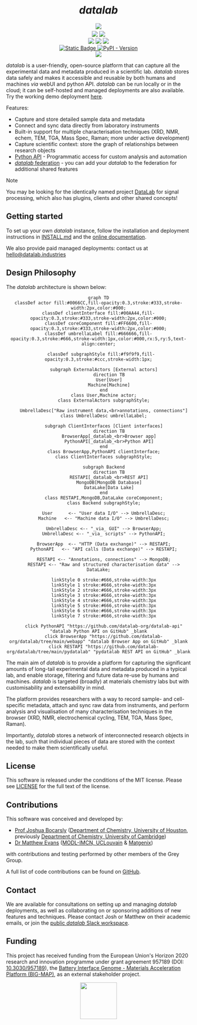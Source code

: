 # <div align="center"><i>datalab</i></div>

<div align="center" style="padding-bottom: 5px">
<a href="https://demo.datalab-org.io"><img src="https://img.shields.io/badge/try_it_out!-public_demo_server-orange?logo=firefox"></a>
</div>

<div align="center">
<a href="https://github.com/datalab-org/datalab/releases"><img src="https://badgen.net/github/release/datalab-org/datalab?icon=github&color=blue"></a>
<a href="https://github.com/datalab-org/datalab#MIT-1-ov-file"><img src="https://badgen.net/github/license/datalab-org/datalab?icon=license&color=purple"></a>
</div>

<div align="center">
<a href="https://github.com/datalab-org/datalab/actions/workflows/ci.yml"><img src="https://img.shields.io/github/actions/workflow/status/datalab-org/datalab/ci.yml?logo=github"></a>
<a href="https://cloud.cypress.io/projects/4kqx5i/runs"><img src="https://img.shields.io/endpoint?url=https://cloud.cypress.io/badge/simple/4kqx5i/main&style=flat&logo=cypress"></a>
<a href="https://the-datalab.readthedocs.io/en/latest/?badge=latest"><img src="https://img.shields.io/readthedocs/the-datalab?logo=readthedocs"></a>
</div>

<div align="center">
<a href="https://github.com/datalab-org/datalab-ansible-terraform">
  <img alt="Static Badge" src="https://img.shields.io/badge/Ansible-playbook-white?logo=ansible">
</a>
<a href="https://pypi.org/project/datalab-api">
  <img alt="PyPI - Version" src="https://img.shields.io/pypi/v/datalab-api?logo=pypi&label=Python%20API">
</a>
</div>

<div align="center">
<a href="https://join.slack.com/t/datalab-world/shared_invite/zt-2h58ev3pc-VV496~5je~QoT2TgFIwn4g"><img src="https://img.shields.io/badge/Slack-chat_with_us-yellow?logo=slack"></a>
</div>

_datalab_ is a user-friendly, open-source platform that can capture all the experimental data and metadata produced in a scientific lab. _datalab_ stores data safely and makes it accessible and reusable by both humans and machines _via_ webUI and python API. _datalab_ can be run locally or in the cloud; it can be self-hosted and managed deployments are also available. Try the working demo deployment [here](https://demo.datalab-org.io/).

Features:
* Capture and store detailed sample data and metadata
* Connect and sync data directly from laboratory instruments
* Built-in support for multiple characterisation techniques (XRD, NMR, echem, TEM, TGA, Mass Spec, Raman; more under active development)
* Capture scientific context: store the graph of relationships between research objects
* [Python API](https://github.com/datalab-org/datalab-api) - Programmatic access for custom analysis and automation
* [_datalab_ federation](https://github.com/datalab-org/datalab-federation) - you can add your _datalab_ to the federation for additional shared features

> [!NOTE]
> You may be looking for the identically named project [DataLab](https://datalab-platform.com) for signal processing, which also has plugins, clients and other shared concepts!

## Getting started
To set up your own _datalab_ instance, follow the installation and deployment instructions in
[INSTALL.md](./INSTALL.md) and the [online documentation](https://the-datalab.readthedocs.io).

We also provide paid managed deployments: contact us at [hello@datalab.industries](mailto:hello@datalab.industries)

## Design Philosophy
The _datalab_ architecture is shown below:

<center>

```mermaid
graph TD
classDef actor fill:#0066CC,fill-opacity:0.3,stroke:#333,stroke-width:2px,color:#000;
classDef clientInterface fill:#00AA44,fill-opacity:0.3,stroke:#333,stroke-width:2px,color:#000;
classDef coreComponent fill:#FF6600,fill-opacity:0.3,stroke:#333,stroke-width:2px,color:#000;
classDef umbrellaLabel fill:#666666,fill-opacity:0.3,stroke:#666,stroke-width:1px,color:#000,rx:5,ry:5,text-align:center;

  classDef subgraphStyle fill:#f9f9f9,fill-opacity:0.3,stroke:#ccc,stroke-width:1px;

    subgraph ExternalActors [External actors]
        direction TB
        User[User]
        Machine[Machine]
    end
    class User,Machine actor;
    class ExternalActors subgraphStyle;

    UmbrellaDesc["Raw instrument data,<br>annotations, connections"]
    class UmbrellaDesc umbrellaLabel;

    subgraph ClientInterfaces [Client interfaces]
        direction TB
        BrowserApp[_datalab_<br>Browser app]
        PythonAPI[_datalab_<br>Python API]
    end
    class BrowserApp,PythonAPI clientInterface;
    class ClientInterfaces subgraphStyle;

    subgraph Backend
        direction TB
        RESTAPI[_datalab_<br>REST API]
        MongoDB[MongoDB Database]
        DataLake[Data Lake]
    end
    class RESTAPI,MongoDB,DataLake coreComponent;
    class Backend subgraphStyle;

    User      <-- "User data I/O" --> UmbrellaDesc;
    Machine   <-- "Machine data I/O" --> UmbrellaDesc;

    UmbrellaDesc <-- "_via_ GUI" --> BrowserApp;
    UmbrellaDesc <-- "_via_ scripts" --> PythonAPI;

    BrowserApp  <-- "HTTP (Data exchange)" --> RESTAPI;
    PythonAPI   <-- "API calls (Data exchange)" --> RESTAPI;

    RESTAPI <-- "Annotations, connections" --> MongoDB;
    RESTAPI <-- "Raw and structured characterisation data" --> DataLake;

    linkStyle 0 stroke:#666,stroke-width:3px
    linkStyle 1 stroke:#666,stroke-width:3px
    linkStyle 2 stroke:#666,stroke-width:3px
    linkStyle 3 stroke:#666,stroke-width:3px
    linkStyle 4 stroke:#666,stroke-width:3px
    linkStyle 5 stroke:#666,stroke-width:3px
    linkStyle 6 stroke:#666,stroke-width:3px
    linkStyle 7 stroke:#666,stroke-width:3px

    click PythonAPI "https://github.com/datalab-org/datalab-api" "datalab Python API on GitHub" _blank
    click BrowserApp "https://github.com/datalab-org/datalab/tree/main/webapp" "datalab Browser App on GitHub" _blank
    click RESTAPI "https://github.com/datalab-org/datalab/tree/main/pydatalab" "pydatalab REST API on GitHub" _blank
```

</center>

The main aim of *datalab* is to provide a platform for capturing the significant amounts of long-tail experimental data and metadata produced in a typical lab, and enable storage, filtering and future data re-use by humans and machines. *datalab* is targeted (broadly) at materials chemistry labs but with customisability and extensability in mind.

The platform provides researchers with a way to record sample- and cell-specific metadata, attach and sync raw data from instruments, and perform analysis and visualisation of many characterisation techniques in the browser (XRD, NMR, electrochemical cycling, TEM, TGA, Mass Spec, Raman).

Importantly, *datalab* stores a network of interconnected research objects in the lab, such that individual pieces of data are stored with the context needed to make them scientifically useful.

## License

This software is released under the conditions of the MIT license.
Please see [LICENSE](./LICENSE) for the full text of the license.

## Contributions

This software was conceived and developed by:

- [Prof Joshua Bocarsly](https://jdbocarsly.github.io) ([Department of Chemistry, University of Houston](https://www.uh.edu/nsm/chemistry), previously [Department of Chemistry, University of Cambridge](https://www.ch.cam.ac.uk/))
- [Dr Matthew Evans](https://ml-evs.science) ([MODL-IMCN,
  UCLouvain](https://uclouvain.be/en/research-institutes/imcn/modl) & [Matgenix](https://matgenix.com))

with contributions and testing performed by other members of the Grey Group.

A full list of code contributions can be found on [GitHub](https://github.com/datalab-org/datalab/graphs/contributors).

## Contact

We are available for consultations on setting up and managing *datalab* deployments, as well as collaborating on or sponsoring additions of new features and techniques. Please contact Josh or Matthew on their academic emails, or join the [public *datalab* Slack workspace](https://join.slack.com/t/datalab-world/shared_invite/zt-2h58ev3pc-VV496~5je~QoT2TgFIwn4g).

## Funding

This project has received funding from the European Union's Horizon 2020 research and innovation programme under grant agreement 957189 (DOI: [10.3030/957189](https://doi.org/10.3030/957189)), the [Battery Interface Genome - Materials Acceleration Platform (BIG-MAP)](https://www.big-map.eu), as an external stakeholder project.

<div align="center">
<img href="https://big-map.org" src="https://big-map.github.io/big-map-registry/static/img/big-map-white-transparent.png" width=100>
</div>
